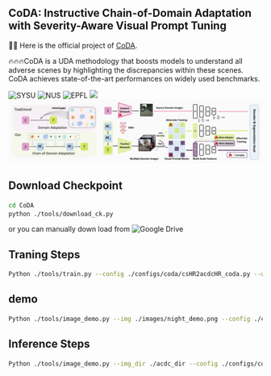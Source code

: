 ## CoDA: Instructive Chain-of-Domain Adaptation with Severity-Aware Visual Prompt Tuning 


🌟💫 Here is the official project of [CoDA](). 

🔥🔥🔥CoDA is a UDA methodology that boosts models to understand all adverse scenes by highlighting the discrepancies within these scenes.
CoDA achieves state-of-the-art performances on widely used benchmarks.

![SYSU](https://img.shields.io/badge/SYSU-095101)&nbsp;![NUS](https://img.shields.io/badge/NUS-003D7C)&nbsp;![EPFL](https://img.shields.io/badge/EPFL-F60000)&nbsp;<a href="" target='_blank'><img src="https://visitor-badge.laobi.icu/badge?page_id=Cuzyoung.CoDA&left_color=%23DFA3CB&right_color=%23CEE75F"> </a> 
![CoDA](images/Architec.png)

## Download Checkpoint
```bash
cd CoDA
python ./tools/download_ck.py
```
or you can manually down load from ![Google Drive](https://drive.google.com/drive/folders/1NKfgJZtLGXpqs7zKvI8KpKpJmTYCRtyB?usp=drive_link)

## Traning Steps
```bash
Python ./tools/train.py --config ./configs/coda/csHR2acdcHR_coda.py --work-dir ./workdir/cs2acdc
```
## demo
```bash
Python ./tools/image_demo.py --img ./images/night_demo.png --config ./configs/coda/csHR2acdcHR_coda.py --checkpoint ./pretrained/CoDA_cs2acdc.pth
```
## Inference Steps
```bash
Python ./tools/image_demo.py --img_dir ./acdc_dir --config ./configs/coda/csHR2acdcHR_coda.py --checkpoint ./pretrained/CoDA_cs2acdc.pth --out_dir ./workdir/cs2acdc
```